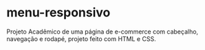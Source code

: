 # menu-responsivo

Projeto Acadêmico de uma página de e-commerce com cabeçalho, navegação e rodapé, projeto feito com HTML e CSS.
